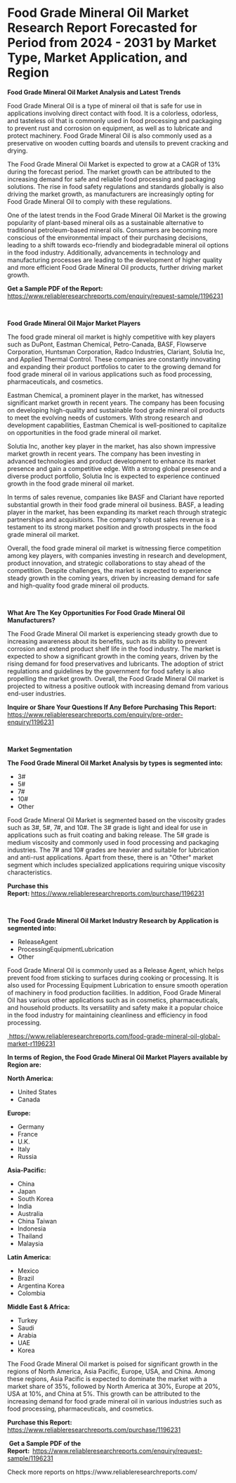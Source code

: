 <p><h1>Food Grade Mineral Oil Market Research Report Forecasted for Period from 2024 -  2031 by Market Type, Market Application, and Region</h1></p><p><strong>Food Grade Mineral Oil Market Analysis and Latest Trends</strong></p>
<p><p>Food Grade Mineral Oil is a type of mineral oil that is safe for use in applications involving direct contact with food. It is a colorless, odorless, and tasteless oil that is commonly used in food processing and packaging to prevent rust and corrosion on equipment, as well as to lubricate and protect machinery. Food Grade Mineral Oil is also commonly used as a preservative on wooden cutting boards and utensils to prevent cracking and drying.</p><p>The Food Grade Mineral Oil Market is expected to grow at a CAGR of 13% during the forecast period. The market growth can be attributed to the increasing demand for safe and reliable food processing and packaging solutions. The rise in food safety regulations and standards globally is also driving the market growth, as manufacturers are increasingly opting for Food Grade Mineral Oil to comply with these regulations.</p><p>One of the latest trends in the Food Grade Mineral Oil Market is the growing popularity of plant-based mineral oils as a sustainable alternative to traditional petroleum-based mineral oils. Consumers are becoming more conscious of the environmental impact of their purchasing decisions, leading to a shift towards eco-friendly and biodegradable mineral oil options in the food industry. Additionally, advancements in technology and manufacturing processes are leading to the development of higher quality and more efficient Food Grade Mineral Oil products, further driving market growth.</p></p>
<p><strong>Get a Sample PDF of the Report:&nbsp;</strong> <a href="https://www.reliableresearchreports.com/enquiry/request-sample/1196231">https://www.reliableresearchreports.com/enquiry/request-sample/1196231</a></p>
<p>&nbsp;</p>
<p><strong>Food Grade Mineral Oil Major Market Players</strong></p>
<p><p>The food grade mineral oil market is highly competitive with key players such as DuPont, Eastman Chemical, Petro-Canada, BASF, Flowserve Corporation, Huntsman Corporation, Radco Industries, Clariant, Solutia Inc, and Applied Thermal Control. These companies are constantly innovating and expanding their product portfolios to cater to the growing demand for food grade mineral oil in various applications such as food processing, pharmaceuticals, and cosmetics.</p><p>Eastman Chemical, a prominent player in the market, has witnessed significant market growth in recent years. The company has been focusing on developing high-quality and sustainable food grade mineral oil products to meet the evolving needs of customers. With strong research and development capabilities, Eastman Chemical is well-positioned to capitalize on opportunities in the food grade mineral oil market.</p><p>Solutia Inc, another key player in the market, has also shown impressive market growth in recent years. The company has been investing in advanced technologies and product development to enhance its market presence and gain a competitive edge. With a strong global presence and a diverse product portfolio, Solutia Inc is expected to experience continued growth in the food grade mineral oil market.</p><p>In terms of sales revenue, companies like BASF and Clariant have reported substantial growth in their food grade mineral oil business. BASF, a leading player in the market, has been expanding its market reach through strategic partnerships and acquisitions. The company's robust sales revenue is a testament to its strong market position and growth prospects in the food grade mineral oil market.</p><p>Overall, the food grade mineral oil market is witnessing fierce competition among key players, with companies investing in research and development, product innovation, and strategic collaborations to stay ahead of the competition. Despite challenges, the market is expected to experience steady growth in the coming years, driven by increasing demand for safe and high-quality food grade mineral oil products.</p></p>
<p>&nbsp;</p>
<p><strong>What Are The Key Opportunities For Food Grade Mineral Oil Manufacturers?</strong></p>
<p><p>The Food Grade Mineral Oil market is experiencing steady growth due to increasing awareness about its benefits, such as its ability to prevent corrosion and extend product shelf life in the food industry. The market is expected to show a significant growth in the coming years, driven by the rising demand for food preservatives and lubricants. The adoption of strict regulations and guidelines by the government for food safety is also propelling the market growth. Overall, the Food Grade Mineral Oil market is projected to witness a positive outlook with increasing demand from various end-user industries.</p></p>
<p><strong>Inquire or Share Your Questions If Any Before Purchasing This Report:</strong> <a href="https://www.reliableresearchreports.com/enquiry/pre-order-enquiry/1196231">https://www.reliableresearchreports.com/enquiry/pre-order-enquiry/1196231</a></p>
<p>&nbsp;</p>
<p><strong>Market Segmentation</strong></p>
<p><strong>The Food Grade Mineral Oil Market Analysis by types is segmented into:</strong></p>
<p><ul><li>3#</li><li>5#</li><li>7#</li><li>10#</li><li>Other</li></ul></p>
<p><p>Food Grade Mineral Oil Market is segmented based on the viscosity grades such as 3#, 5#, 7#, and 10#. The 3# grade is light and ideal for use in applications such as fruit coating and baking release. The 5# grade is medium viscosity and commonly used in food processing and packaging industries. The 7# and 10# grades are heavier and suitable for lubrication and anti-rust applications. Apart from these, there is an "Other" market segment which includes specialized applications requiring unique viscosity characteristics.</p></p>
<p><strong>Purchase this Report:&nbsp;</strong><a href="https://www.reliableresearchreports.com/purchase/1196231">https://www.reliableresearchreports.com/purchase/1196231</a></p>
<p>&nbsp;</p>
<p><strong>The Food Grade Mineral Oil Market Industry Research by Application is segmented into:</strong></p>
<p><ul><li>ReleaseAgent</li><li>ProcessingEquipmentLubrication</li><li>Other</li></ul></p>
<p><p>Food Grade Mineral Oil is commonly used as a Release Agent, which helps prevent food from sticking to surfaces during cooking or processing. It is also used for Processing Equipment Lubrication to ensure smooth operation of machinery in food production facilities. In addition, Food Grade Mineral Oil has various other applications such as in cosmetics, pharmaceuticals, and household products. Its versatility and safety make it a popular choice in the food industry for maintaining cleanliness and efficiency in food processing.</p></p>
<p><a href="https://www.reliableresearchreports.com/food-grade-mineral-oil-global-market-r1196231">&nbsp;https://www.reliableresearchreports.com/food-grade-mineral-oil-global-market-r1196231</a></p>
<p><strong>In terms of Region, the Food Grade Mineral Oil Market Players available by Region are:</strong></p>
<p>
    <p> <strong> North America: </strong>
        <ul>
            <li>United States</li>
            <li>Canada</li>
        </ul>
        </p> 
    <p> <strong> Europe: </strong>
        <ul>
            <li>Germany</li>
            <li>France</li>
            <li>U.K.</li>
            <li>Italy</li>
            <li>Russia</li>
        </ul>
        </p> 
    <p> <strong> Asia-Pacific: </strong>
        <ul>
            <li>China</li>
            <li>Japan</li>
            <li>South Korea</li>
            <li>India</li>
            <li>Australia</li>
            <li>China Taiwan</li>
            <li>Indonesia</li>
            <li>Thailand</li>
            <li>Malaysia</li>
        </ul>
        </p> 
    <p> <strong> Latin America: </strong>
        <ul>
            <li>Mexico</li>
            <li>Brazil</li>
            <li>Argentina Korea</li>
            <li>Colombia</li>
        </ul>
        </p> 
    <p> <strong> Middle East & Africa: </strong>
        <ul>
            <li>Turkey</li>
            <li>Saudi</li>
            <li>Arabia</li>
            <li>UAE</li>
            <li>Korea</li>
        </ul>
    </p>
    </p>
<p><p>The Food Grade Mineral Oil market is poised for significant growth in the regions of North America, Asia Pacific, Europe, USA, and China. Among these regions, Asia Pacific is expected to dominate the market with a market share of 35%, followed by North America at 30%, Europe at 20%, USA at 10%, and China at 5%. This growth can be attributed to the increasing demand for food grade mineral oil in various industries such as food processing, pharmaceuticals, and cosmetics.</p></p>
<p><strong>Purchase this Report: </strong><a href="https://www.reliableresearchreports.com/purchase/1196231">https://www.reliableresearchreports.com/purchase/1196231</a></p>
<p>&nbsp;<strong>Get a Sample PDF of the Report:&nbsp;&nbsp;</strong><a href="https://www.reliableresearchreports.com/enquiry/request-sample/1196231">https://www.reliableresearchreports.com/enquiry/request-sample/1196231</a></p>
<p><strong></strong></p>
<p>Check more reports on https://www.reliableresearchreports.com/</p>